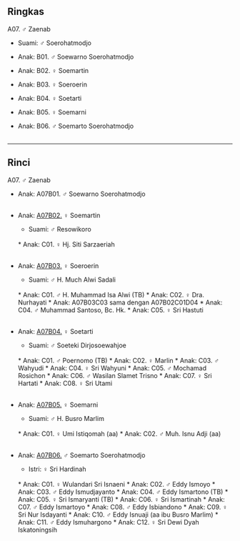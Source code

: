 ## Ringkas

A07. ♂ Zaenab
	<br/>

*	Suami: ♂ Soerohatmodjo
	<br/>

*	Anak: B01. ♂ Soewarno Soerohatmodjo
*	Anak: B02. ♀ Soemartin
*	Anak: B03. ♀ Soeroerin
*	Anak: B04. ♀ Soetarti
*	Anak: B05. ♀ Soemarni
*	Anak: B06. ♂ Soemarto Soerohatmodjo
	<br/><br/>

-- -- --

## Rinci

A07. ♂ Zaenab
	<br/>

*	Anak: A07B01. ♂ Soewarno Soerohatmodjo
	<br/><br/>

*	Anak: [A07B02.][A07B02] ♀ Soemartin
	*	Suami: ♂ Resowikoro
	<br/> 
	*	Anak: C01. ♀ Hj. Siti Sarzaeriah
	<br/><br/>

*	Anak: [A07B03.][A07B03] ♀ Soeroerin
	*	Suami: ♂ H. Much Alwi Sadali
	<br/>
	*	Anak: C01. ♂ H. Muhammad Isa Alwi (TB)
	*	Anak: C02. ♀ Dra. Nurhayati 
	*	Anak: A07B03C03 sama dengan A07B02C01D04
	*	Anak: C04. ♂ Muhammad Santoso, Bc. Hk.
	*	Anak: C05. ♀ Sri Hastuti 
	<br/><br/>

*	Anak: [A07B04.][A07B04] ♀ Soetarti
	*	Suami: ♂ Soeteki Dirjosoewahjoe
	<br/>
	*	Anak: C01. ♂ Poernomo (TB)
	*	Anak: C02. ♀ Marlin 
	*	Anak: C03. ♂ Wahyudi
	*	Anak: C04. ♀ Sri Wahyuni
	*	Anak: C05. ♂ Mochamad Rosichon 
	*	Anak: C06. ♂ Wasilan Slamet Trisno
	*	Anak: C07. ♀ Sri Hartati
	*	Anak: C08. ♀ Sri Utami
	<br/><br/>

*	Anak: [A07B05.][A07B05] ♀ Soemarni
	*	Suami: ♂ H. Busro Marlim
	<br/>
	*	Anak: C01. ♀ Umi Istiqomah (aa)
	*	Anak: C02. ♂ Muh. Isnu Adji (aa)
	<br/><br/>

*	Anak: [A07B06.][A07B06] ♂ Soemarto Soerohatmodjo
	*	Istri: ♀ Sri Hardinah
	<br/>
	*	Anak: C01. ♀ Wulandari Sri Isnaeni
	*	Anak: C02. ♂ Eddy Ismoyo
	*	Anak: C03. ♂ Eddy Ismudjayanto
	*	Anak: C04. ♂ Eddy Ismartono (TB)
	*	Anak: C05. ♀ Sri Ismaryanti (TB)
	*	Anak: C06. ♀ Sri Ismartinah
	*	Anak: C07. ♂ Eddy Ismartoyo
	*	Anak: C08. ♂ Eddy Isbiandono
	*	Anak: C09. ♀ Sri Nur Isdayanti
	*	Anak: C10. ♂ Eddy Isnuaji (aa ibu Busro Marlim)
	*	Anak: C11. ♂ Eddy Ismuhargono
	*	Anak: C12. ♀ Sri Dewi Dyah Iskatoningsih
	<br/><br/>

[A07B02]: https://github.com/epsi-rns/gitodipuro/blob/master/tree/A07/B02.md
[A07B03]: https://github.com/epsi-rns/gitodipuro/blob/master/tree/A07/B03.md
[A07B04]: https://github.com/epsi-rns/gitodipuro/blob/master/tree/A07/B04.md
[A07B05]: https://github.com/epsi-rns/gitodipuro/blob/master/tree/A07/B05.md
[A07B06]: https://github.com/epsi-rns/gitodipuro/blob/master/tree/A07/B06.md
